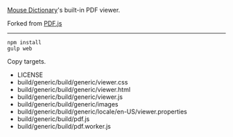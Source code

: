[Mouse Dictionary](https://github.com/wtetsu/mouse-dictionary)'s built-in PDF viewer.

Forked from [PDF.js](https://github.com/mozilla/pdf.js)

----

```
npm install
gulp web
```

Copy targets.

- LICENSE
- build/generic/build/generic/viewer.css
- build/generic/build/generic/viewer.html
- build/generic/build/generic/viewer.js
- build/generic/build/generic/images
- build/generic/build/generic/locale/en-US/viewer.properties
- build/generic/build/pdf.js
- build/generic/build/pdf.worker.js
